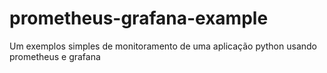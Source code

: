 # prometheus-grafana-example
Um exemplos simples de monitoramento de uma aplicação python usando prometheus e grafana

